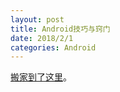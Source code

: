 ```yaml
---
layout: post
title: Android技巧与窍门
date: 2018/2/1
categories: Android
---
```


[搬家到了这里](https://github.com/DeweyReed/AndroidCodeSnippets)。
